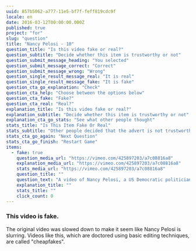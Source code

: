 ```yaml
---
uuid: 857b5062-a777-11e5-bf7f-feff819cdc9f
locale: en
date: 2016-03-12T00:00:00.000Z
published: true
project: "for"
slug: "question"
title: "Nancy Pelosi - 10"
question_title: "Is this video fake or real?"
question_subtitle: "Decide whether this item is trustworthy or not"
question_submit_message_heading: "You selected"
question_submit_message_correct: "Correct"
question_submit_message_wrong: "Wrong"
question_single_result_message_real: "It is real"
question_single_result_message_fake: "It is fake"
question_cta_go_explanation: "Check"
question_cta_help: "Choose between the options below"
question_cta_fake: "Fake?"
question_cta_real: "Real?"
explanation_title: "Is this video fake or real?"
explanation_subtitle: "Decide whether this item is trustworthy or not"
explanation_cta_go_stats: "See what other people thought"
stats_title: "Is This Item Fake Or Real"
stats_subtitle: "Other people decided that the advert is not trustworthy"
stats_cta_go_again: "Next Question"
stats_cta_go_finish: "Restart Game"
items:
  - fake: true
    question_media_url: "https://vimeo.com/425897203/a7c08816a8"
    explanation_media_url: "https://vimeo.com/425897203/a7c08816a8"
    stats_media_url: "https://vimeo.com/425897203/a7c08816a8"
    question_title: ""
    question_text: "A video of Nancy Pelosi, a US Democratic politician, was widely shared in 2019."
    explanation_title: ""
    stats_title: ""
    click_count: 0
---
```

### This video is fake.

The original video was slowed down to make it seem like Nancy Pelosi is slurring. Videos like this, which are doctored using basic editing techniques, are called "cheapfakes".